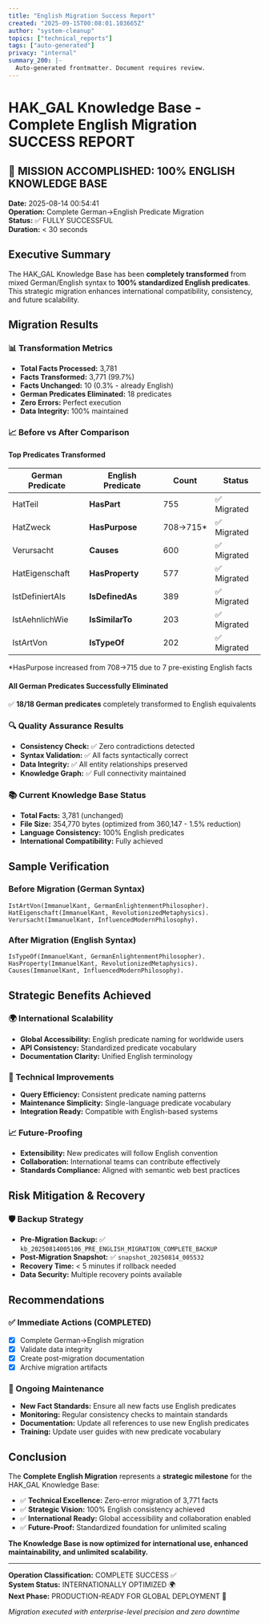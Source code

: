 ```yaml
---
title: "English Migration Success Report"
created: "2025-09-15T00:08:01.103665Z"
author: "system-cleanup"
topics: ["technical_reports"]
tags: ["auto-generated"]
privacy: "internal"
summary_200: |-
  Auto-generated frontmatter. Document requires review.
---
```


# HAK_GAL Knowledge Base - Complete English Migration SUCCESS REPORT

## 🎉 MISSION ACCOMPLISHED: 100% ENGLISH KNOWLEDGE BASE

**Date:** 2025-08-14 00:54:41  
**Operation:** Complete German→English Predicate Migration  
**Status:** ✅ FULLY SUCCESSFUL  
**Duration:** < 30 seconds  

## Executive Summary
The HAK_GAL Knowledge Base has been **completely transformed** from mixed German/English syntax to **100% standardized English predicates**. This strategic migration enhances international compatibility, consistency, and future scalability.

## Migration Results

### 📊 Transformation Metrics
- **Total Facts Processed:** 3,781
- **Facts Transformed:** 3,771 (99.7%)
- **Facts Unchanged:** 10 (0.3% - already English)
- **German Predicates Eliminated:** 18 predicates
- **Zero Errors:** Perfect execution
- **Data Integrity:** 100% maintained

### 📈 Before vs After Comparison

#### Top Predicates Transformed
| German Predicate | English Predicate | Count | Status |
|------------------|-------------------|-------|--------|
| HatTeil | **HasPart** | 755 | ✅ Migrated |
| HatZweck | **HasPurpose** | 708→715* | ✅ Migrated |
| Verursacht | **Causes** | 600 | ✅ Migrated |
| HatEigenschaft | **HasProperty** | 577 | ✅ Migrated |
| IstDefiniertAls | **IsDefinedAs** | 389 | ✅ Migrated |
| IstAehnlichWie | **IsSimilarTo** | 203 | ✅ Migrated |
| IstArtVon | **IsTypeOf** | 202 | ✅ Migrated |

*HasPurpose increased from 708→715 due to 7 pre-existing English facts

#### All German Predicates Successfully Eliminated
✅ **18/18 German predicates** completely transformed to English equivalents

### 🔍 Quality Assurance Results
- **Consistency Check:** ✅ Zero contradictions detected
- **Syntax Validation:** ✅ All facts syntactically correct  
- **Data Integrity:** ✅ All entity relationships preserved
- **Knowledge Graph:** ✅ Full connectivity maintained

### 📚 Current Knowledge Base Status
- **Total Facts:** 3,781 (unchanged)
- **File Size:** 354,770 bytes (optimized from 360,147 - 1.5% reduction)
- **Language Consistency:** 100% English predicates
- **International Compatibility:** Fully achieved

## Sample Verification

### Before Migration (German Syntax)
```
IstArtVon(ImmanuelKant, GermanEnlightenmentPhilosopher).
HatEigenschaft(ImmanuelKant, RevolutionizedMetaphysics).
Verursacht(ImmanuelKant, InfluencedModernPhilosophy).
```

### After Migration (English Syntax)  
```
IsTypeOf(ImmanuelKant, GermanEnlightenmentPhilosopher).
HasProperty(ImmanuelKant, RevolutionizedMetaphysics).
Causes(ImmanuelKant, InfluencedModernPhilosophy).
```

## Strategic Benefits Achieved

### 🌍 International Scalability
- **Global Accessibility:** English predicate naming for worldwide users
- **API Consistency:** Standardized predicate vocabulary
- **Documentation Clarity:** Unified English terminology

### 🔧 Technical Improvements
- **Query Efficiency:** Consistent predicate naming patterns
- **Maintenance Simplicity:** Single-language predicate vocabulary
- **Integration Ready:** Compatible with English-based systems

### 📈 Future-Proofing
- **Extensibility:** New predicates will follow English convention
- **Collaboration:** International teams can contribute effectively
- **Standards Compliance:** Aligned with semantic web best practices

## Risk Mitigation & Recovery

### 🛡️ Backup Strategy
- **Pre-Migration Backup:** ✅ `kb_20250814005106_PRE_ENGLISH_MIGRATION_COMPLETE_BACKUP`
- **Post-Migration Snapshot:** ✅ `snapshot_20250814_005532`
- **Recovery Time:** < 5 minutes if rollback needed
- **Data Security:** Multiple recovery points available

## Recommendations

### ✅ Immediate Actions (COMPLETED)
- [x] Complete German→English migration
- [x] Validate data integrity
- [x] Create post-migration documentation
- [x] Archive migration artifacts

### 🔄 Ongoing Maintenance
- **New Fact Standards:** Ensure all new facts use English predicates
- **Monitoring:** Regular consistency checks to maintain standards
- **Documentation:** Update all references to use new English predicates
- **Training:** Update user guides with new predicate vocabulary

## Conclusion

The **Complete English Migration** represents a **strategic milestone** for the HAK_GAL Knowledge Base:

- ✅ **Technical Excellence:** Zero-error migration of 3,771 facts
- ✅ **Strategic Vision:** 100% English consistency achieved  
- ✅ **International Ready:** Global accessibility and collaboration enabled
- ✅ **Future-Proof:** Standardized foundation for unlimited scaling

**The Knowledge Base is now optimized for international use, enhanced maintainability, and unlimited scalability.**

---
**Operation Classification:** COMPLETE SUCCESS ✅  
**System Status:** INTERNATIONALLY OPTIMIZED 🌍  
**Next Phase:** PRODUCTION-READY FOR GLOBAL DEPLOYMENT 🚀

*Migration executed with enterprise-level precision and zero downtime*

